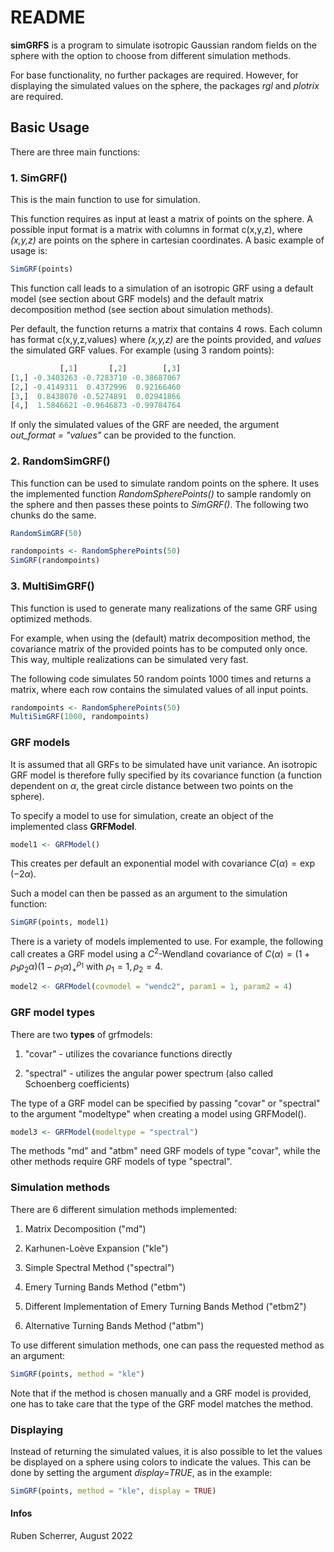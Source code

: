 # README 

**simGRFS** is a program to simulate isotropic Gaussian random fields on the sphere with the option to choose from different simulation methods.

For base functionality, no further packages are required. However, for displaying the simulated values on the sphere, the packages *rgl* and *plotrix* are required.

## Basic Usage

There are three main functions:

### 1. SimGRF()

This is the main function to use for simulation.

This function requires as input at least a matrix of points on the sphere. A possible input format is a matrix with columns in format c(x,y,z), where *(x,y,z)* are points on the sphere in cartesian coordinates. A basic example of usage is:

```r
SimGRF(points)
```
This function call leads to a simulation of an isotropic GRF using a default model (see section about GRF models) and the default matrix decomposition method (see section about simulation methods).

Per default, the function returns a matrix that contains 4 rows. Each column has format c(x,y,z,values) where *(x,y,z)* are the points provided, and *values* the simulated GRF values. For example (using 3 random points):

```r
           [,1]       [,2]        [,3]
[1,] -0.3403263 -0.7283710 -0.38687067
[2,] -0.4149311  0.4372996  0.92166460
[3,]  0.8438070 -0.5274891  0.02941866
[4,]  1.5846621 -0.9646873 -0.99784764
```

If only the simulated values of the GRF are needed, the argument *out_format = "values"* can be provided to the function.

### 2. RandomSimGRF()

This function can be used to simulate random points on the sphere. It uses the implemented function *RandomSpherePoints()* to sample randomly on the sphere and then passes these points to *SimGRF()*. The following two chunks do the same.

```r
RandomSimGRF(50)
```

```r
randompoints <- RandomSpherePoints(50)
SimGRF(randompoints)
```

### 3. MultiSimGRF()

This function is used to generate many realizations of the same GRF using optimized methods.

For example, when using the (default) matrix decomposition method, the covariance matrix of the provided points has to be computed only once. This way, multiple realizations can be simulated very fast.

The following code simulates 50 random points 1000 times and returns a matrix, where each row contains the simulated values of all input points.

```r
randompoints <- RandomSpherePoints(50)
MultiSimGRF(1000, randompoints)
```

### GRF models
It is assumed that all GRFs to be simulated have unit variance. An isotropic GRF model is therefore fully specified by its covariance function (a function dependent on $\alpha$, the great circle distance between two points on the sphere).

To specify a model to use for simulation, create an object of the implemented class **GRFModel**.

```r
model1 <- GRFModel()
```

This creates per default an exponential model with covariance $C(\alpha) = \exp(-2\alpha)$. 

Such a model can then be passed as an argument to the simulation function:

```r
SimGRF(points, model1)
```

There is a variety of models implemented to use. For example, the following call creates a GRF model using a $C^2$-Wendland covariance of $C(\alpha)=(1+\rho_1 \rho_2 \alpha)(1-\rho_1 \alpha)_+^{\rho_1}$ with $\rho_1=1, \rho_2=4$.

```r
model2 <- GRFModel(covmodel = "wendc2", param1 = 1, param2 = 4)
```

### GRF model types
There are two **types** of grfmodels:

1. "covar" - utilizes the covariance functions directly

2. "spectral" - utilizes the angular power spectrum (also called Schoenberg coefficients)

The type of a GRF model can be specified by passing "covar" or "spectral" to the argument "modeltype" when creating a model using GRFModel().

```r
model3 <- GRFModel(modeltype = "spectral")
```

The methods "md" and "atbm" need GRF models of type "covar", while the other methods require GRF models of type "spectral". 


### Simulation methods

There are 6 different simulation methods implemented:

1. Matrix Decomposition ("md")

2. Karhunen-Loève Expansion ("kle")

3. Simple Spectral Method ("spectral")

4. Emery Turning Bands Method ("etbm")

5. Different Implementation of Emery Turning Bands Method ("etbm2")

6. Alternative Turning Bands Method ("atbm")

To use different simulation methods, one can pass the requested method as an argument:

```r
SimGRF(points, method = "kle")
```

Note that if the method is chosen manually and a GRF model is provided, one has to take care that the type of the GRF model matches the method.

### Displaying

Instead of returning the simulated values, it is also possible to let the values be displayed on a sphere using colors to indicate the values. This can be done by setting the argument *display=TRUE*, as in the example:

```r
SimGRF(points, method = "kle", display = TRUE)
```

#### Infos
Ruben Scherrer, August 2022




